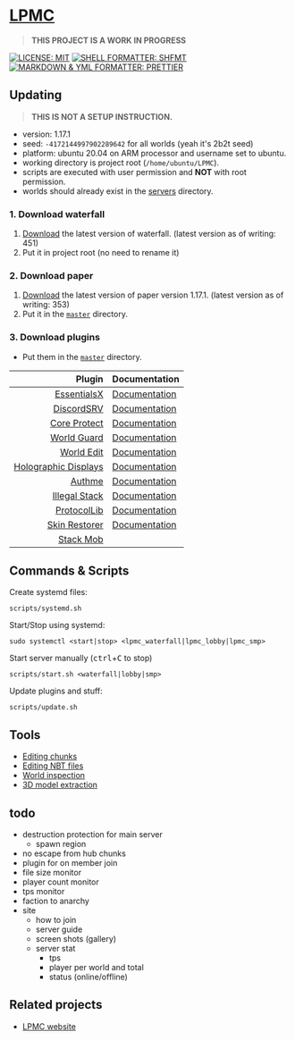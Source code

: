 # [LPMC](https://github.com/developomp/LPMC)

> **THIS PROJECT IS A WORK IN PROGRESS**

[![LICENSE: MIT](https://img.shields.io/badge/License-MIT-green?style=for-the-badge)](./LICENSE)
[![SHELL FORMATTER: SHFMT](https://img.shields.io/badge/shell_formatter-shfmt-darkgrey?style=for-the-badge)](https://github.com/mvdan/sh)
[![MARKDOWN & YML FORMATTER: PRETTIER](https://img.shields.io/badge/markdown_&_yml_formatter-pretiier-ff69b4?style=for-the-badge)](https://github.com/prettier/prettier)

## Updating

> **THIS IS NOT A SETUP INSTRUCTION.**

- version: 1.17.1
- seed: `-4172144997902289642` for all worlds (yeah it's 2b2t seed)
- platform: ubuntu 20.04 on ARM processor and username set to ubuntu.
- working directory is project root (`/home/ubuntu/LPMC`).
- scripts are executed with user permission and **NOT** with root permission.
- worlds should already exist in the [servers](./servers) directory.

### 1. Download waterfall

1. [Download](https://papermc.io/downloads#Waterfall) the latest version of waterfall. (latest version as of writing: 451)
2. Put it in project root (no need to rename it)

### 2. Download paper

1. [Download](https://papermc.io/downloads#Paper-1.17) the latest version of paper version 1.17.1. (latest version as of writing: 353)
2. Put it in the [`master`](./master) directory.

### 3. Download plugins

- Put them in the [`master`](./master) directory.

|                                                                                                                Plugin | Documentation                                                         |
| --------------------------------------------------------------------------------------------------------------------: | :-------------------------------------------------------------------- |
|                                                      [EssentialsX](https://dev.bukkit.org/projects/essentialsx/files) | [Documentation](https://essentialsx.net/wiki/Home.html)               |
|                                                        [DiscordSRV](https://dev.bukkit.org/projects/discordsrv/files) | [Documentation](https://docs.discordsrv.com)                          |
|                                                     [Core Protect](https://dev.bukkit.org/projects/coreprotect/files) | [Documentation](https://docs.coreprotect.net)                         |
|                                                       [World Guard](https://dev.bukkit.org/projects/worldguard/files) | [Documentation](https://worldguard.enginehub.org/en/latest)           |
|                                                         [World Edit](https://dev.bukkit.org/projects/worldedit/files) | [Documentation](https://worldedit.enginehub.org/en/latest)            |
|                                    [Holographic Displays](https://dev.bukkit.org/projects/holographic-displays/files) | [Documentation](https://filoghost.me/docs/holographic-displays)       |
|                                                       [Authme](https://dev.bukkit.org/projects/authme-reloaded/files) | [Documentation](https://github.com/AuthMe/AuthMeReloaded/wiki)        |
|                            [Illegal Stack](https://www.spigotmc.org/resources/dupe-fixes-illegal-stack-remover.44411) | [Documentation](https://github.com/dniym/IllegalStack/wiki)           |
|                                                    [ProtocolLib](https://www.spigotmc.org/resources/protocollib.1997) | [Documentation](https://github.com/dmulloy2/ProtocolLib/wiki)         |
|                                                [Skin Restorer](https://www.spigotmc.org/resources/skinsrestorer.2124) | [Documentation](https://github.com/SkinsRestorer/SkinsRestorerX/wiki) |
| [Stack Mob](https://www.spigotmc.org/resources/stackmob-enhance-your-servers-performance-without-the-sacrifice.29999) |                                                                       |

## Commands & Scripts

Create systemd files:

```
scripts/systemd.sh
```

Start/Stop using systemd:

```
sudo systemctl <start|stop> <lpmc_waterfall|lpmc_lobby|lpmc_smp>
```

Start server manually (<kbd>ctrl</kbd>+<kbd>C</kbd> to stop)

```
scripts/start.sh <waterfall|lobby|smp>
```

Update plugins and stuff:

```
scripts/update.sh
```

## Tools

- [Editing chunks](https://github.com/Amulet-Team/Amulet-Map-Editor)
- [Editing NBT files](https://marketplace.visualstudio.com/items?itemName=Misodee.vscode-nbt)
- [World inspection](https://github.com/toolbox4minecraft/amidst)
- [3D model extraction](https://github.com/erich666/Mineways)

## todo

- destruction protection for main server
  - spawn region
- no escape from hub chunks
- plugin for on member join
- file size monitor
- player count monitor
- tps monitor
- faction to anarchy
- site
  - how to join
  - server guide
  - screen shots (gallery)
  - server stat
    - tps
    - player per world and total
    - status (online/offline)

## Related projects

- [LPMC website](https://github.com/developomp/lpmc.developomp.com)
